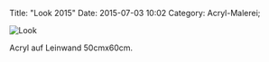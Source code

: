Title: "Look 2015"
Date: 2015-07-03 10:02
Category: Acryl-Malerei;

![Look]({filename}images/acryl/smeerws-2015-look.jpg "Look")

Acryl auf Leinwand 50cmx60cm.

